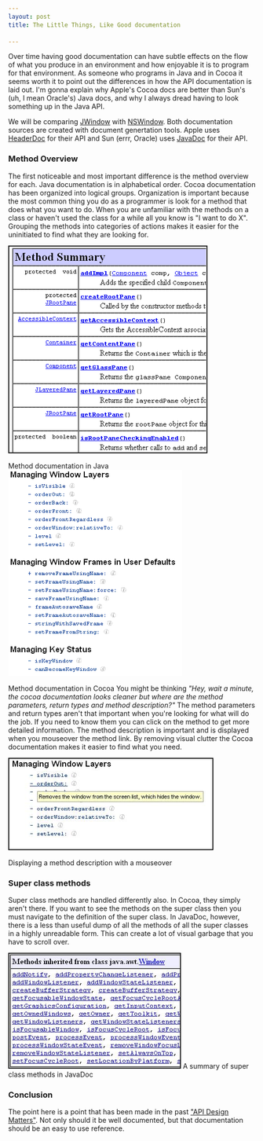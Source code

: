 ```yaml
--- 
layout: post
title: The Little Things, Like Good documentation

---
```

Over time having good documentation can have subtle effects on the flow of what you produce in an environment and how enjoyable it is to program for that environment.  As someone who programs in Java and in Cocoa it seems worth it to point out the differences in how the API documentation is laid out.   I'm gonna explain why Apple's Cocoa docs are better than Sun's (uh, I mean Oracle's) Java docs, and why I always dread having to look something up in the Java API.

We will be comparing <a href="http://java.sun.com/j2se/1.5.0/docs/api/javax/swing/JWindow.html">JWindow</a> with <a href="http://developer.apple.com/documentation/Cocoa/Reference/ApplicationKit/Classes/NSWindow_Class/Reference/Reference.html">NSWindow</a>. Both documentation sources are created with document genertation tools.  Apple uses <a href="http://developer.apple.com/opensource/tools/headerdoc.html">HeaderDoc</a> for their API and Sun (errr, Oracle) uses <a href="http://java.sun.com/j2se/javadoc/">JavaDoc</a> for their API.

<h3>Method Overview</h3>

The first noticeable and most important difference is the method overview for each.  Java documentation is in alphabetical order.  Cocoa documentation has been organized into logical groups.  Organization is important because the most common thing you do as a programmer is look for a method that does what you want to do.  When you are unfamiliar with the methods on a class or haven't used the class for a while all you know is "I want to do X".  Grouping the methods into categories of actions makes it easier for the uninitiated to find what they are looking for.

<img src="/images/javamethods.gif" border=2/>

Method documentation in Java
<img src="/images/cocoamethods.gif" />

Method documentation in Cocoa
You might be thinking <em>"Hey, wait a minute, the cocoa documentation looks cleaner but where are the method parameters, return types and method description?" </em> The method parameters and return types aren't that important when you're looking for what will do the job.  If you need to know them you can click on the method to get more detailed information.  The method description is important and is displayed when you mouseover the method link.  By removing visual clutter the Cocoa documentation makes it easier to find what you need.

<img src="/images/cocoamouseover.jpg" border=2/>

Displaying a method description with a mouseover

<h3>Super class methods</h3>

Super class methods are handled differently also.  In Cocoa, they simply aren't there. If you want to see the methods on the super class then you must navigate to the definition of the super class. In JavaDoc, however, there is a less than useful dump of all the methods of all the super classes in a highly unreadable form.  This can create a lot of visual garbage that you have to scroll over.

<img src="/images/readable.jpg"  border=2 />
A summary of super class methods in JavaDoc


<h3>Conclusion</h3>

The point here is a point that has been made in the past <a href="http://queue.acm.org/detail.cfm?id=1255422">"API Design Matters"</a>. Not only should it be well documented, but that documentation should be an easy to use reference.
